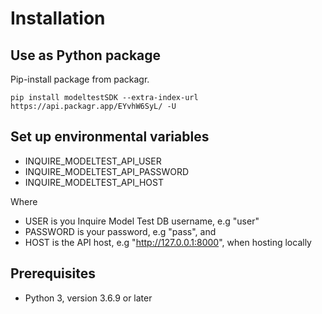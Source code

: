 # Installation
## Use as Python package

Pip-install package from packagr.
```console
pip install modeltestSDK --extra-index-url https://api.packagr.app/EYvhW6SyL/ -U
```

## Set up environmental variables

- INQUIRE_MODELTEST_API_USER
- INQUIRE_MODELTEST_API_PASSWORD
- INQUIRE_MODELTEST_API_HOST

Where

- USER is you Inquire Model Test DB username, e.g "user"
- PASSWORD is your password, e.g "pass", and 
- HOST is the API host, e.g "http://127.0.0.1:8000", when hosting locally


## Prerequisites
* Python 3, version 3.6.9 or later